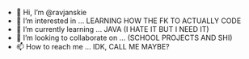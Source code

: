 - 👋 Hi, I’m @ravjanskie
- 👀 I’m interested in ... LEARNING HOW THE FK TO ACTUALLY CODE
- 🌱 I’m currently learning ... JAVA (I HATE IT BUT I NEED IT)
- 💞️ I’m looking to collaborate on ... (SCHOOL PROJECTS AND SHI)
- 📫 How to reach me ... IDK, CALL ME MAYBE?

<!---
ravjanskie/ravjanskie is a ✨ special ✨ repository because its `README.md` (this file) appears on your GitHub profile.
You can click the Preview link to take a look at your changes.
--->
